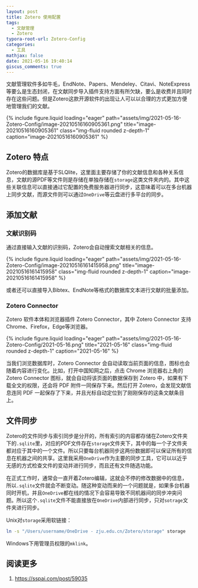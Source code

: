 ```yaml
---
layout: post
title: Zotero 使用配置
tags:
  - 文献管理
  - Zotero
typora-root-url: Zotero-Config
categories:
  - 工具
mathjax: false
date: 2021-05-16 19:40:14
giscus_comments: true
---
```


文献管理软件多如牛毛，EndNote、Papers、Mendeley、Citavi、NoteExpress等要么是生态封闭，在文献同步导入插件支持方面有所欠缺，要么是收费并且同时存在这些问题。但是Zotero这款开源软件的出现让人可以以合理的方式更加方便地管理我们的文献。

<div class="row">
    <div class="col-sm mt-3 mt-md-0">
        {% include figure.liquid loading="eager" path="assets/img/2021-05-16-Zotero-Config/image-20210516160905361.png" title="image-20210516160905361" class="img-fluid rounded z-depth-1" caption="image-20210516160905361" %}
    </div>
</div>

<!-- more -->

## Zotero 特点

Zotero的数据库是基于SLQlite，这里面主要存储了你的文献信息和各种关系信息，文献的源PDF等文件则是存储在单独存储在`storage`这类文件夹内的。其中这些关联信息可以直接通过它配置的免费服务器进行同步，这意味着可以在多台机器上同步文献，而源文件则可以通过`OneDrive`等云盘进行多平台的同步。

## 添加文献

### 文献识别码

通过直接输入文献的识别码，Zotero会自动搜索文献相关的信息。

<div class="row">
    <div class="col-sm mt-3 mt-md-0">
        {% include figure.liquid loading="eager" path="assets/img/2021-05-16-Zotero-Config/image-20210516161415958.png" title="image-20210516161415958" class="img-fluid rounded z-depth-1" caption="image-20210516161415958" %}
    </div>
</div>

或者还可以直接导入Bibtex、EndNote等格式的数据库文本进行文献的批量添加。

### Zotero Connector

Zotero 软件本体和浏览器插件 Zotero Connector，其中 Zotero Connector 支持 Chrome、Firefox，Edge等浏览器。

<div class="row">
    <div class="col-sm mt-3 mt-md-0">
        {% include figure.liquid loading="eager" path="assets/img/2021-05-16-Zotero-Config/2021-05-16.png" title="2021-05-16" class="img-fluid rounded z-depth-1" caption="2021-05-16" %}
    </div>
</div>

当我们浏览数据库时，Zotero Connector 会自动读取当前页面的信息，图标也会随着内容进行变化。比如，打开中国知网之后，点击 Chrome 浏览器右上角的 Zotero Connector 图标，就会自动将该页面的数据保存到 Zotero 中，如果有下载全文的权限，还会将 PDF 附件一同保存下来。然后打开 Zotero，会发现文献信息连同 PDF 一起保存了下来，并且光标自动定位到了刚刚保存的这条文献条目上。

## 文件同步

Zotero的文件同步与索引同步是分开的，所有索引的内容都存储在Zotero文件夹下的`.sqlite`里，对应的PDF文件存在`storage`文件夹下，其中的每一个子文件夹都对应于其中的一个文件。所以只要每台机器同步这两份数据即可以保证所有的信息在机器之间的共享。这里我采用`OneDrive`作为主要的同步工具，它可以以近乎无感的方式检查文件的变动并进行同步，而且还有文件随选功能。

在正式工作时，通常会一直开着Zotero编辑，这就会不停的修改数据中的信息，所以`.sqlite`文件就会不断变动。随这种变动而来的一个问题就是，如果多台机器同时开机，并且`OneDrive`都在线的情况下会容易导致不同机器间的同步冲突问题。所以这个`.sqlite`文件不能直接放在`OneDrive`内部进行同步，只对`sotrage`文件夹进行同步。

Unix对`storage`采用软链接：

```bash
ln -s "/Users/username/OneDrive - zju.edu.cn/Zotero/storage" storage
```

Windows下用管理员权限的`mklink`。

## 阅读更多

1. <https://sspai.com/post/59035>
